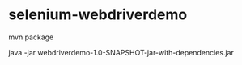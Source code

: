 # selenium-webdriverdemo

mvn package

java -jar webdriverdemo-1.0-SNAPSHOT-jar-with-dependencies.jar
